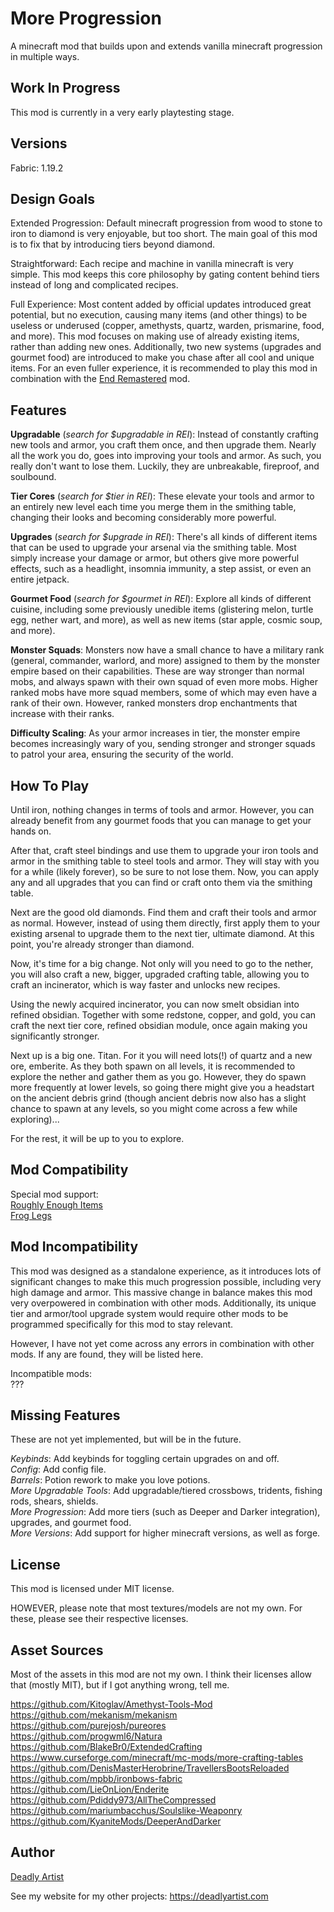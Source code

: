 # More Progression
A minecraft mod that builds upon and extends vanilla minecraft progression in multiple ways.

## Work In Progress
This mod is currently in a very early playtesting stage.

## Versions
Fabric: 1.19.2

## Design Goals
Extended Progression: Default minecraft progression from wood to stone to iron to diamond is very enjoyable, but too short. The main goal of this mod is to fix that by introducing tiers beyond diamond.

Straightforward: Each recipe and machine in vanilla minecraft is very simple. This mod keeps this core philosophy by gating content behind tiers instead of long and complicated recipes.

Full Experience: Most content added by official updates introduced great potential, but no execution, causing many items (and other things) to be useless or underused (copper, amethysts, quartz, warden, prismarine, food, and more). This mod focuses on making use of already existing items, rather than adding new ones. Additionally, two new systems (upgrades and gourmet food) are introduced to make you chase after all cool and unique items. For an even fuller experience, it is recommended to play this mod in combination with the [End Remastered](https://www.curseforge.com/minecraft/mc-mods/endremastered) mod.

## Features
**Upgradable** (*search for $upgradable in REI*): Instead of constantly crafting new tools and armor, you craft them once, and then upgrade them. Nearly all the work you do, goes into improving your tools and armor. As such, you really don't want to lose them. Luckily, they are unbreakable, fireproof, and soulbound.

**Tier Cores** (*search for $tier in REI*): These elevate your tools and armor to an entirely new level each time you merge them in the smithing table, changing their looks and becoming considerably more powerful.

**Upgrades** (*search for $upgrade in REI*): There's all kinds of different items that can be used to upgrade your arsenal via the smithing table. Most simply increase your damage or armor, but others give more powerful effects, such as a headlight, insomnia immunity, a step assist, or even an entire jetpack.

**Gourmet Food** (*search for $gourmet in REI*): Explore all kinds of different cuisine, including some previously unedible items (glistering melon, turtle egg, nether wart, and more), as well as new items (star apple, cosmic soup, and more).

**Monster Squads**: Monsters now have a small chance to have a military rank (general, commander, warlord, and more) assigned to them by the monster empire based on their capabilities. These are way stronger than normal mobs, and always spawn with their own squad of even more mobs. Higher ranked mobs have more squad members, some of which may even have a rank of their own. However, ranked monsters drop enchantments that increase with their ranks.

**Difficulty Scaling**: As your armor increases in tier, the monster empire becomes increasingly wary of you, sending stronger and stronger squads to patrol your area, ensuring the security of the world.

## How To Play
Until iron, nothing changes in terms of tools and armor. However, you can already benefit from any gourmet foods that you can manage to get your hands on.

After that, craft steel bindings and use them to upgrade your iron tools and armor in the smithing table to steel tools and armor. They will stay with you for a while (likely forever), so be sure to not lose them. Now, you can apply any and all upgrades that you can find or craft onto them via the smithing table.

Next are the good old diamonds. Find them and craft their tools and armor as normal. However, instead of using them directly, first apply them to your existing arsenal to upgrade them to the next tier, ultimate diamond. At this point, you're already stronger than diamond.

Now, it's time for a big change. Not only will you need to go to the nether, you will also craft a new, bigger, upgraded crafting table, allowing you to craft an incinerator, which is way faster and unlocks new recipes.

Using the newly acquired incinerator, you can now smelt obsidian into refined obsidian. Together with some redstone, copper, and gold, you can craft the next tier core, refined obsidian module, once again making you significantly stronger.

Next up is a big one. Titan. For it you will need lots(!) of quartz and a new ore, emberite. As they both spawn on all levels, it is recommended to explore the nether and gather them as you go. However, they do spawn more frequently at lower levels, so going there might give you a headstart on the ancient debris grind (though ancient debris now also has a slight chance to spawn at any levels, so you might come across a few while exploring)...

For the rest, it will be up to you to explore.

## Mod Compatibility
Special mod support:  
[Roughly Enough Items](https://www.curseforge.com/minecraft/mc-mods/roughly-enough-items)  
[Frog Legs](https://www.curseforge.com/minecraft/mc-mods/froglegs)  

## Mod Incompatibility
This mod was designed as a standalone experience, as it introduces lots of significant changes to make this much progression possible, including very high damage and armor. This massive change in balance makes this mod very overpowered in combination with other mods. Additionally, its unique tier and armor/tool upgrade system would require other mods to be programmed specifically for this mod to stay relevant.

However, I have not yet come across any errors in combination with other mods. If any are found, they will be listed here.

Incompatible mods:  
???

## Missing Features
These are not yet implemented, but will be in the future.

*Keybinds*: Add keybinds for toggling certain upgrades on and off.  
*Config*: Add config file.  
*Barrels*: Potion rework to make you love potions.  
*More Upgradable Tools*: Add upgradable/tiered crossbows, tridents, fishing rods, shears, shields.  
*More Progression*: Add more tiers (such as Deeper and Darker integration), upgrades, and gourmet food.  
*More Versions*: Add support for higher minecraft versions, as well as forge.  

## License
This mod is licensed under MIT license.

HOWEVER, please note that most textures/models are not my own. For these, please see their respective licenses.

## Asset Sources
Most of the assets in this mod are not my own. I think their licenses allow that (mostly MIT), but if I got anything wrong, tell me.

https://github.com/Kitoglav/Amethyst-Tools-Mod  
https://github.com/mekanism/mekanism  
https://github.com/purejosh/pureores  
https://github.com/progwml6/Natura  
https://github.com/BlakeBr0/ExtendedCrafting  
https://www.curseforge.com/minecraft/mc-mods/more-crafting-tables  
https://github.com/DenisMasterHerobrine/TravellersBootsReloaded  
https://github.com/mpbb/ironbows-fabric  
https://github.com/LieOnLion/Enderite  
https://github.com/Pdiddy973/AllTheCompressed  
https://github.com/mariumbacchus/Soulslike-Weaponry  
https://github.com/KyaniteMods/DeeperAndDarker  

## Author

[Deadly Artist](https://deadlyartist.com)

See my website for my other projects: https://deadlyartist.com
